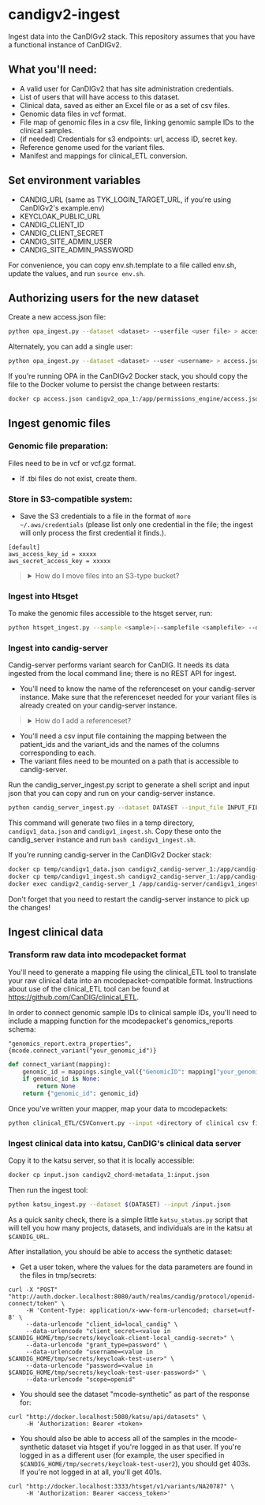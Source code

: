 # candigv2-ingest
Ingest data into the CanDIGv2 stack. This repository assumes that you have a functional instance of CanDIGv2.

## What you'll need:
* A valid user for CanDIGv2 that has site administration credentials.
* List of users that will have access to this dataset.
* Clinical data, saved as either an Excel file or as a set of csv files.
* Genomic data files in vcf format.
* File map of genomic files in a csv file, linking genomic sample IDs to the clinical samples.
* (if needed) Credentials for s3 endpoints: url, access ID, secret key.
* Reference genome used for the variant files.
* Manifest and mappings for clinical_ETL conversion.


## Set environment variables
* CANDIG_URL (same as TYK_LOGIN_TARGET_URL, if you're using CanDIGv2's example.env)
* KEYCLOAK_PUBLIC_URL
* CANDIG_CLIENT_ID
* CANDIG_CLIENT_SECRET
* CANDIG_SITE_ADMIN_USER
* CANDIG_SITE_ADMIN_PASSWORD

For convenience, you can copy env.sh.template to a file called env.sh, update the values, and run `source env.sh`.

## Authorizing users for the new dataset
Create a new access.json file:
```bash
python opa_ingest.py --dataset <dataset> --userfile <user file> > access.json
```

Alternately, you can add a single user:
```bash
python opa_ingest.py --dataset <dataset> --user <username> > access.json
```

If you're running OPA in the CanDIGv2 Docker stack, you should copy the file to the Docker volume to persist the change between restarts:
```bash
docker cp access.json candigv2_opa_1:/app/permissions_engine/access.json
``` 

## Ingest genomic files
### Genomic file preparation:
Files need to be in vcf or vcf.gz format.
* If .tbi files do not exist, create them.

### Store in S3-compatible system:
* Save the S3 credentials to a file in the format of `more ~/.aws/credentials` (please list only one credential in the file; the ingest will only process the first credential it finds.).

```
[default]
aws_access_key_id = xxxxx
aws_secret_access_key = xxxxx
```
<blockquote><details><summary>How do I move files into an S3-type bucket?</summary>
Ingest files into S3-compatible stores one endpoint/bucket at a time.

```bash
python s3_ingest.py --sample <sample>|--samplefile <samplefile> --endpoint <S3 endpoint> --bucket <S3 bucket> --awsfile <aws credentials>
```
</details></blockquote>

### Ingest into Htsget
To make the genomic files accessible to the htsget server, run:

```bash
python htsget_ingest.py --sample <sample>|--samplefile <samplefile> --dataset <dataset> --endpoint <S3 endpoint> --bucket <S3 bucket> --awsfile <aws credentials>
```

### Ingest into candig-server
Candig-server performs variant search for CanDIG. It needs its data ingested from the local command line; there is no REST API for ingest.

* You'll need to know the name of the referenceset on your candig-server instance. Make sure that the referenceset needed for your variant files is already created on your candig-server instance.

<blockquote><details><summary>How do I add a referenceset?</summary>
See https://candig-server.readthedocs.io/en/v1.6.0/datarepo.html#add-referenceset for detailed instructions, but a quick version:

From inside the candig-server instance, download the reference files:
```bash
curl https://daisietestbucket1.s3.amazonaws.com/hs37d5.fa.gz > /hs37d5.fa.gz
curl https://daisietestbucket1.s3.amazonaws.com/hs37d5.fa.gz.gzi > /hs37d5.fa.gz.gzi
```
Then add the reference set:
```bash
candig_repo add-referenceset <your db> /hs37d5.fa.gz \
		--description "NCBI37 assembly of the human genome" \
		--species '{"termId": "NCBI:9606", "term": "Homo sapiens"}' \
		--name hs37d5 \
		--sourceUri http://ftp.1000genomes.ebi.ac.uk/vol1/ftp/technical/reference/phase2_reference_assembly_sequence/hs37d5.fa.gz
```
</details></blockquote>

* You'll need a csv input file containing the mapping between the patient_ids and the variant_ids and the names of the columns corresponding to each. 
* The variant files need to be mounted on a path that is accessible to candig-server.

Run the candig_server_ingest.py script to generate a shell script and input json that you can copy and run on your candig-server instance.
```bash
python candig_server_ingest.py --dataset DATASET --input_file INPUT_FILE --patient_id PATIENT_ID_COL_NAME --variant_file_id VARIANT_ID_COL_NAME --path FILE_PATH --reference REFSET_NAME
```

This command will generate two files in a temp directory, `candigv1_data.json` and `candigv1_ingest.sh`. Copy these onto the candig_server instance and run `bash candigv1_ingest.sh`.

If you're running candig-server in the CanDIGv2 Docker stack:
```bash
docker cp temp/candigv1_data.json candigv2_candig-server_1:/app/candig-server/
docker cp temp/candigv1_ingest.sh candigv2_candig-server_1:/app/candig-server/
docker exec candigv2_candig-server_1 /app/candig-server/candigv1_ingest.sh
``` 

Don't forget that you need to restart the candig-server instance to pick up the changes!

## Ingest clinical data
### Transform raw data into mcodepacket format
You'll need to generate a mapping file using the clinical_ETL tool to translate your raw clinical data into an mcodepacket-compatible format. Instructions about use of the clinical_ETL tool can be found at https://github.com/CanDIG/clinical_ETL.

In order to connect genomic sample IDs to clinical sample IDs, you'll need to include a mapping function for the mcodepacket's genomics_reports schema:

```
"genomics_report.extra_properties", {mcode.connect_variant("your_genomic_id")}
```

```python
def connect_variant(mapping):
    genomic_id = mappings.single_val({"GenomicID": mapping["your_genomic_id"]})
    if genomic_id is None:
        return None
    return {"genomic_id": genomic_id}
```

Once you've written your mapper, map your data to mcodepackets:
```bash
python clinical_ETL/CSVConvert.py --input <directory of clinical csv files> --mapping <mapping manifest file>
```

### Ingest clinical data into katsu, CanDIG's clinical data server
Copy it to the katsu server, so that it is locally accessible:
```bash
docker cp input.json candigv2_chord-metadata_1:input.json
```

Then run the ingest tool:
```bash
python katsu_ingest.py --dataset $(DATASET) --input /input.json
```

As a quick sanity check, there is a simple little `katsu_status.py` script that will tell you how many
projects, datasets, and individuals are in the katsu at `$CANDIG_URL`.

After installation, you should be able to access the synthetic dataset:

* Get a user token, where the values for the data parameters are found in the files in tmp/secrets:

```
curl -X "POST" "http://auth.docker.localhost:8080/auth/realms/candig/protocol/openid-connect/token" \
     -H 'Content-Type: application/x-www-form-urlencoded; charset=utf-8' \
     --data-urlencode "client_id=local_candig" \
     --data-urlencode "client_secret=<value in $CANDIG_HOME/tmp/secrets/keycloak-client-local_candig-secret>" \
     --data-urlencode "grant_type=password" \
     --data-urlencode "username=<value in $CANDIG_HOME/tmp/secrets/keycloak-test-user>" \
     --data-urlencode "password=<value in $CANDIG_HOME/tmp/secrets/keycloak-test-user-password>" \
     --data-urlencode "scope=openid"
```

* You should see the dataset "mcode-synthetic" as part of the response for:

```
curl "http://docker.localhost:5080/katsu/api/datasets" \
     -H 'Authorization: Bearer <token>
``` 

* You should also be able to access all of the samples in the mcode-synthetic dataset via htsget if you're logged in as that user. If you're logged in as a different user (for example, the user specified in `$CANDIG_HOME/tmp/secrets/keycloak-test-user2`), you should get 403s. If you're not logged in at all, you'll get 401s.

```
curl "http://docker.localhost:3333/htsget/v1/variants/NA20787" \
     -H 'Authorization: Bearer <access_token>'
```
